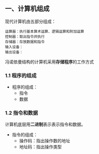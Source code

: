 ## 一、计算机组成

现代计算机由五部分组成：
```
运算器：执行基本算术运算、逻辑运算和附加运算
控制器：取出指令并执行
存储器：存放数据和指令
输入设备：
输出设备：
``` 

冯诺依曼结构的计算机采用**存储程序**的工作方式

### 1.1 程序的组成

- 程序的组成：
  - 指令
  - 数据
  
### 1.2 指令和数据

计算机底层用**二进制**表示表示指令和数据。  

- 指令的组成：
  - 操作码：指出操作数的地址
  - 地址码：指出操作类型
  